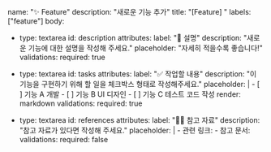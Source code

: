 name: "✨ Feature"
description: "새로운 기능 추가"
title: "[Feature] "
labels: ["feature"]
body:
  - type: textarea
    id: description
    attributes:
      label: "📄 설명"
      description: "새로운 기능에 대한 설명을 작성해 주세요."
      placeholder: "자세히 적을수록 좋습니다!"
    validations:
      required: true

  - type: textarea
    id: tasks
    attributes:
      label: "✅ 작업할 내용"
      description: "이 기능을 구현하기 위해 할 일을 체크박스 형태로 작성해주세요."
      placeholder: |
        - [ ] 기능 A 개발
        - [ ] 기능 B UI 디자인
        - [ ] 기능 C 테스트 코드 작성
      render: markdown
    validations:
      required: true

  - type: textarea
    id: references
    attributes:
      label: "🙋🏻 참고 자료"
      description: "참고 자료가 있다면 작성해 주세요."
      placeholder: |
        - 관련 링크:
        - 참고 문서:
    validations:
      required: false
